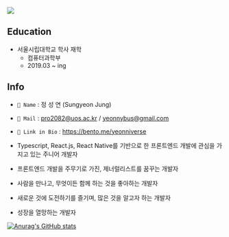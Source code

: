 <img src="https://capsule-render.vercel.app/api?type=soft&color=66D7D1&height=200&section=header&text=hello,yeonniverse&fontSize=33" />

## Education
- 서울시립대학교 학사 재학
  - 컴퓨터과학부
  - 2019.03 ~ ing


## Info
- `🐣 Name` : 정 성 연 (Sungyeon Jung)
- `📧 Mail` : pro2082@uos.ac.kr / yeonnybus@gmail.com
- `🔗 Link in Bio` : https://bento.me/yeonniverse


-	Typescript, React.js, React Native를 기반으로 한 프론트엔드 개발에 관심을 가지고 있는 주니어 개발자
-	프론트엔드 개발을 주무기로 가진, 제너럴리스트를 꿈꾸는 개발자
-	사람을 만나고, 무엇이든 함께 하는 것을 좋아하는 개발자
-	새로운 것에 도전하기를 즐기며, 많은 것을 알고자 하는 개발자
-	성장을 열망하는 개발자

[![Anurag's GitHub stats](https://github-readme-stats.vercel.app/api?username=yeonnybus)](https://github.com/anuraghazra/github-readme-stats)

<!--
**yeonnybus/yeonnybus** is a ✨ _special_ ✨ repository because its `README.md` (this file) appears on your GitHub profile.

Here are some ideas to get you started:

- 🔭 I’m currently working on ...
- 🌱 I’m currently learning ...
- 👯 I’m looking to collaborate on ...
- 🤔 I’m looking for help with ...
- 💬 Ask me about ...
- 📫 How to reach me: ...
- 😄 Pronouns: ...
- ⚡ Fun fact: ...
-->
